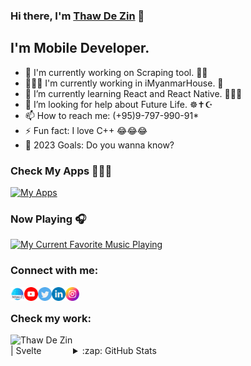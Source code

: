 <!--
**thawdezin/thawdezin** is a ✨ _special_ ✨ repository because its `README.md` (this file) appears on your GitHub profile.

Here are some ideas to get you started:


-->

### Hi there, I'm [Thaw De Zin][website] 👋

## I'm Mobile Developer.

- 🔭 I'm currently working on Scraping tool. 🤲🏻
- 👨🏻‍💻 I'm currently working in iMyanmarHouse. 🧄
- 🌱 I’m currently learning React and React Native. 🐣🔰🍼
- 🤔 I’m looking for help about Future Life. ☸️✝️☪️
- 📫 How to reach me: (+95)9-797-990-91*
- ⚡ Fun fact: I love C++ 😂😂😂
- 🥅 2023 Goals: Do you wanna know?

### Check My Apps 🔬🧪🧫

[<img src="https://www.gstatic.com/android/market_images/web/play_prism_hlock_2x.png" alt="My Apps" width="350" />](https://play.google.com/store/apps/dev?id=8808427107519078047)

### Now Playing 🎧

[<img src="https://encrypted-tbn0.gstatic.com/images?q=tbn:ANd9GcTNFL-W81Cjk2uo-W91DJFyRBslCEqi7O2KiQ&usqp=CAU" alt="My Current Favorite Music Playing" width="350" />](https://www.youtube.com/watch?v=9E328pIZWFM)


### Connect with me:

[<img align="left" alt="Website" width="22px" src="https://github.com/thawdezin/thawdezin/blob/main/img/web-link.png" />][website]
[<img align="left" alt="Thaw De Zin | YouTube" width="22px" src="https://github.com/thawdezin/thawdezin/blob/main/img/youtube.png" />][youtube]
[<img align="left" alt="Thaw De Zin | Twitter" width="22px" src="https://github.com/thawdezin/thawdezin/blob/main/img/twitter.png" />][twitter]
[<img align="left" alt="Thaw De Zin | LinkedIn" width="22px" src="https://github.com/thawdezin/thawdezin/blob/main/img/linkedin.png" />][linkedin]
[<img align="left" alt="Thaw De Zin | Instagram" width="22px" src="https://github.com/thawdezin/thawdezin/blob/main/img/instagram.png" />][instagram]

<br />

### Check my work:
[<img align="left" alt="Thaw De Zin | Svelte" width="100px" src="https://res.cloudinary.com/practicaldev/image/fetch/s--DuXb08hS--/c_imagga_scale,f_auto,fl_progressive,h_420,q_auto,w_1000/https://dev-to-uploads.s3.amazonaws.com/uploads/articles/0bfv7q8e34q58aql75pb.png" />][svelte]

<br />

<details>
  <summary>:zap: GitHub Stats</summary>

  <img align="left" alt="Thaw De Zin's GitHub Stats" src="https://github-readme-stats.codestackr.vercel.app/api?username=thawdezin&show_icons=true&hide_border=true" />

</details>

[website]: https://thawdezin.github.io/
[twitter]: https://twitter.com/thawdezin25
[youtube]: https://www.youtube.com/channel/UCN0306tbhprpXRR36hUccOQ
[instagram]: https://instagram.com/thawdezin
[linkedin]: https://linkedin.com/in/thawdezin
[svelte]: http://thawdezin.netlify.app

